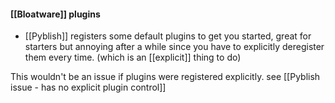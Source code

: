 #### [[Bloatware]] plugins
- [[Pyblish]] registers some default plugins to get you started, great for starters but annoying after a while since you have to explicitly deregister them every time.
  (which is an [[explicit]] thing to do)

This wouldn't be an issue if plugins were registered explicitly. see [[Pyblish issue - has no explicit plugin control]]